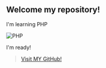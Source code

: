 ## Welcome my repository!

I'm learning PHP

![PHP](https://i.kinja-img.com/gawker-media/image/upload/s--xfxtruJZ--/c_scale,fl_progressive,q_80,w_800/m2wcdtv948egnlakyxwm.jpg)

I'm ready!

>[Visit MY GitHub!](https://github.com/hyrlamiranda)
